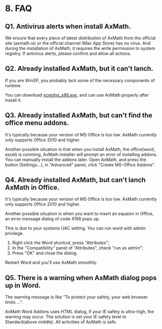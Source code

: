# 8. FAQ

## Q1. Antivirus alerts when install AxMath.

We ensure that every piece of latest distribution of AxMath from the official site (axmath.io) or the official channel (Mac App Store) has no virus. And during the installation of AxMath, it requires the write permission to system registry. If antivirus alerts, please confirm and allow all actions.

## Q2. Already installed AxMath, but it can't lanch.

If you are WinXP, you probably lack some of the necessary components of runtime.

You can download [vcredist_x86.exe](https://www.microsoft.com/en-us/download/details.aspx?id=29), and can use AxMath properly after install it.

## Q3. Already installed AxMath, but can't find the office menu addons.

It's typically because your version of MS Office is too low. AxMath currently only supports Office 2010 and higher.

Another possible situation is that when you install AxMath, the office(word, excel) is runnning, AxMath installer will prompt an error of installing addons. You can manually install the addons later. Open AxMath, and press the button (Settings...), in "Advanced" panel, click "Create MS-Office Addons".

## Q4. Already installed AxMath, but can't lanch AxMath in Office.

It's typically because your version of MS Office is too low. AxMath currently only supports Office 2010 and higher.

Another possible situation is when you want to insert an equaion in Office, an error message dialog of code 4198 pops up.

This is due to your systems UAC setting. You can run word with admin privilege.

1. Right click the Word shortcut, press "Attributes";
2. In the "Compatibility" panel of "Attributes", check "run as admin";
3. Press "OK" and close the dialog.

Restart Word and you'll use AxMath smoothly.

## Q5. There is a warning when AxMath dialog pops up in Word.

The warning message is like "To protect your safety, your web browser limits ...".

AxMath Word Addons uses HTML dialog, if your IE safety is ultra-high, the warning may occur. The solution is set your IE safety level to Standard(above middle). All activities of AxMath is safe.
